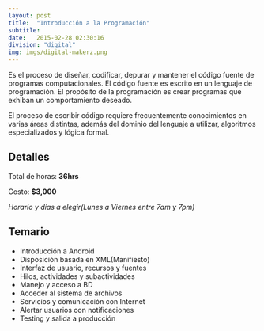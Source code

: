 ```yaml
---
layout: post
title:  "Introducción a la Programación"
subtitle:
date:   2015-02-28 02:30:16
division: "digital"
img: imgs/digital-makerz.png
---
```

Es el proceso de diseñar, codificar, depurar y mantener el código fuente de programas computacionales. El código fuente es escrito en un lenguaje de programación. El propósito de la programación es crear programas que exhiban un comportamiento deseado. 

El proceso de escribir código requiere frecuentemente conocimientos en varias áreas distintas, además del dominio del lenguaje a utilizar, algoritmos especializados y lógica formal. 

## Detalles
Total de horas: **36hrs**

Costo: **$3,000**

*Horario y días a elegir(Lunes a Viernes entre 7am y 7pm)*

## Temario
- Introducción a Android
- Disposición basada en XML(Manifiesto)
- Interfaz de usuario, recursos y fuentes
- Hilos, actividades y subactividades
- Manejo y acceso a BD
- Acceder al sistema de archivos
- Servicios y comunicación con Internet
- Alertar usuarios con notificaciones
- Testing y salida a producción